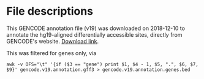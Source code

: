 # File descriptions

This GENCODE annotation file (v19) was downloaded on 2018-12-10 to annotate the hg19-aligned differentially accessible sites, directly from GENCODE's website.
[Download link](ftp://ftp.ebi.ac.uk/pub/databases/gencode/Gencode_human/release_19/gencode.v19.annotation.gff3.gz).

This was filtered for genes only, via

```shell
awk -v OFS="\t" '{if ($3 == "gene") print $1, $4 - 1, $5, ".", $6, $7, $9}' gencode.v19.annotation.gff3 > gencode.v19.annotation.genes.bed
```